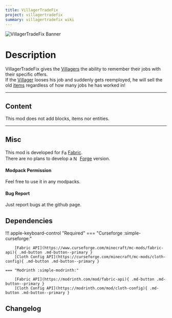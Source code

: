 ```yaml
---
title: VillagerTradeFix
project: villagertradefix
summary: villagertradefix wiki
---
```

<script src="/wiki/javascripts/data.js"></script>
<script src="/wiki/javascripts/sidebar.js" id="villagertradefix"></script>

![VillagerTradeFix Banner](/wiki/assets/general/banner/villagertradefixbanner.png)

<!-- ---
<div id="showcase-gallery" modid="villagertradefix" image_1="villagertradefix_image_1" image_2="villagertradefix_image_2" image_3="villagertradefix_image_3"></div>
<script src="/wiki/javascripts/showcase.js"></script>
--- -->

# Description
VillagerTradeFix gives the [Villagers](https://minecraft.wiki/w/Villager) the ability to remember their jobs with their specific offers.  
If the [Villager](https://minecraft.wiki/w/Villager) looses his job and suddenly gets reemployed, he will sell the old [items](https://minecraft.wiki/w/Item) regardless of how many jobs he has worked in!

---
## Content
This mod does not add blocks, items nor entities.  
  
---
## Misc
This mod is developed for <img src="https://fabricmc.net/assets/logo.png" alt="Fabric" width="16" height="16" style="position: relative; top: 3px;"> [Fabric](https://fabricmc.net/).  
There are no plans to develop a <img src="https://neoforged.net/img/authors/neoforged.png" alt="NeoForged" width="16" height="16" style="position: relative; top: 3px;"> [Forge](https://neoforged.net/) version.  

#### Modpack Permission
Feel free to use it in any modpacks.  

#### Bug Report
Just report bugs at the github page.  

## Dependencies

!!! apple-keyboard-control "Required"
    === "Curseforge :simple-curseforge:"

        [Fabric API](https://www.curseforge.com/minecraft/mc-mods/fabric-api){ .md-button .md-button--primary }
        [Cloth Config API](https://curseforge.com/minecraft/mc-mods/cloth-config){ .md-button .md-button--primary }

    === "Modrinth :simple-modrinth:"

        [Fabric API](https://modrinth.com/mod/fabric-api){ .md-button .md-button--primary }
        [Cloth Config API](https://modrinth.com/mod/cloth-config){ .md-button .md-button--primary }

## Changelog
<script src="https://cdn.jsdelivr.net/npm/marked/marked.min.js"></script>
<div id="log" modid="villagertradefix"></div>
